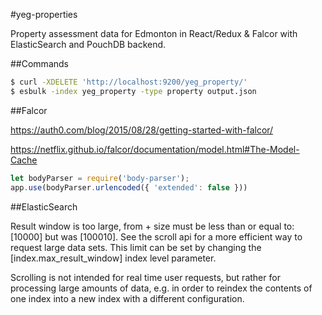 #yeg-properties

Property assessment data for Edmonton in React/Redux & Falcor with ElasticSearch and PouchDB backend.

##Commands

```bash
$ curl -XDELETE 'http://localhost:9200/yeg_property/'
$ esbulk -index yeg_property -type property output.json
```

##Falcor

https://auth0.com/blog/2015/08/28/getting-started-with-falcor/

https://netflix.github.io/falcor/documentation/model.html#The-Model-Cache

```js
let bodyParser = require('body-parser');
app.use(bodyParser.urlencoded({ 'extended': false }))
```

##ElasticSearch

Result window is too large, from + size must be less than or equal to: [10000] but was [100010]. See the scroll api for a more efficient way to request large data sets. This limit can be set by changing the [index.max_result_window] index level parameter.

Scrolling is not intended for real time user requests, but rather for processing large amounts of data, e.g. in order to reindex the contents of one index into a new index with a different configuration.

